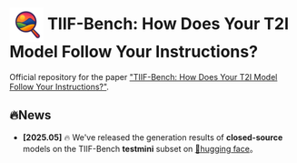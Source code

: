 # <img src="assets/logo_transparent_bg.png" width="60px" align="center"> TIIF-Bench: How Does Your T2I Model Follow Your Instructions?

Official repository for the paper ["TIIF-Bench: How Does Your T2I Model Follow Your Instructions?"](https://github.com/A113N-W3I/TIIF-Bench).

## 🔥News
- **[2025.05]** 🔥 We've released the generation results of **closed-source** models on the TIIF-Bench **testmini** subset on [🤗hugging face](https://huggingface.co/datasets/A113NW3I/TIIF-Bench-Data)。